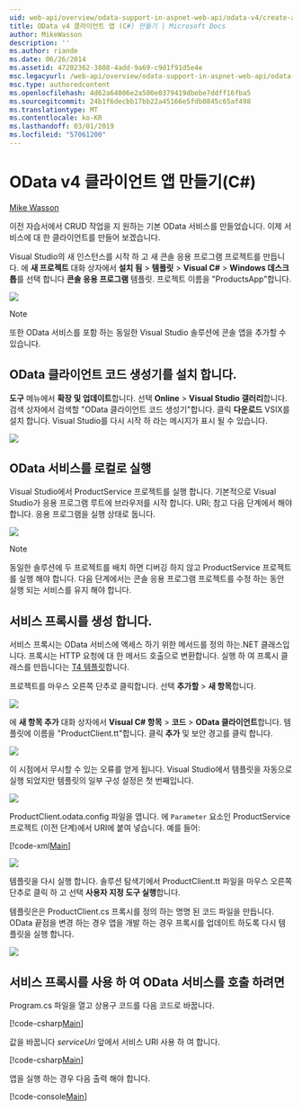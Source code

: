 ```yaml
---
uid: web-api/overview/odata-support-in-aspnet-web-api/odata-v4/create-an-odata-v4-client-app
title: OData v4 클라이언트 앱 (C#) 만들기 | Microsoft Docs
author: MikeWasson
description: ''
ms.author: riande
ms.date: 06/26/2014
ms.assetid: 47202362-3808-4add-9a69-c9d1f91d5e4e
msc.legacyurl: /web-api/overview/odata-support-in-aspnet-web-api/odata-v4/create-an-odata-v4-client-app
msc.type: authoredcontent
ms.openlocfilehash: 4d62a64006e2a500e0379419dbebe7ddff16fba5
ms.sourcegitcommit: 24b1f6decbb17bb22a45166e5fdb0845c65af498
ms.translationtype: MT
ms.contentlocale: ko-KR
ms.lasthandoff: 03/01/2019
ms.locfileid: "57061200"
---
```

<a name="create-an-odata-v4-client-app-c"></a>OData v4 클라이언트 앱 만들기(C#)
====================
[Mike Wasson](https://github.com/MikeWasson)

이전 자습서에서 CRUD 작업을 지 원하는 기본 OData 서비스를 만들었습니다. 이제 서비스에 대 한 클라이언트를 만들어 보겠습니다.

Visual Studio의 새 인스턴스를 시작 하 고 새 콘솔 응용 프로그램 프로젝트를 만듭니다. 에 **새 프로젝트** 대화 상자에서 **설치 됨** &gt; **템플릿** &gt; **Visual C#** &gt; **Windows 데스크톱**를 선택 합니다 **콘솔 응용 프로그램** 템플릿. 프로젝트 이름을 &quot;ProductsApp&quot;합니다.

![](create-an-odata-v4-client-app/_static/image1.png)

> [!NOTE]
> 또한 OData 서비스를 포함 하는 동일한 Visual Studio 솔루션에 콘솔 앱을 추가할 수 있습니다.


## <a name="install-the-odata-client-code-generator"></a>OData 클라이언트 코드 생성기를 설치 합니다.

**도구** 메뉴에서 **확장 및 업데이트**합니다. 선택 **Online** &gt; **Visual Studio 갤러리**합니다. 검색 상자에서 검색할 &quot;OData 클라이언트 코드 생성기&quot;합니다. 클릭 **다운로드** VSIX를 설치 합니다. Visual Studio를 다시 시작 하 라는 메시지가 표시 될 수 있습니다.

[![](create-an-odata-v4-client-app/_static/image3.png)](create-an-odata-v4-client-app/_static/image2.png)

## <a name="run-the-odata-service-locally"></a>OData 서비스를 로컬로 실행

Visual Studio에서 ProductService 프로젝트를 실행 합니다. 기본적으로 Visual Studio가 응용 프로그램 루트에 브라우저를 시작 합니다. URI; 참고 다음 단계에서 해야 합니다. 응용 프로그램을 실행 상태로 둡니다.

![](create-an-odata-v4-client-app/_static/image4.png)

> [!NOTE]
> 동일한 솔루션에 두 프로젝트를 배치 하면 디버깅 하지 않고 ProductService 프로젝트를 실행 해야 합니다. 다음 단계에서는 콘솔 응용 프로그램 프로젝트를 수정 하는 동안 실행 되는 서비스를 유지 해야 합니다.


## <a name="generate-the-service-proxy"></a>서비스 프록시를 생성 합니다.

서비스 프록시는 OData 서비스에 액세스 하기 위한 메서드를 정의 하는.NET 클래스입니다. 프록시는 HTTP 요청에 대 한 메서드 호출으로 변환합니다. 실행 하 여 프록시 클래스를 만듭니다는 [T4 템플릿](https://msdn.microsoft.com/library/bb126445.aspx)합니다.

프로젝트를 마우스 오른쪽 단추로 클릭합니다. 선택 **추가할** &gt; **새 항목**합니다.

![](create-an-odata-v4-client-app/_static/image5.png)

에 **새 항목 추가** 대화 상자에서 **Visual C# 항목** &gt; **코드** &gt; **OData 클라이언트**합니다. 템플릿에 이름을 &quot;ProductClient.tt&quot;합니다. 클릭 **추가** 및 보안 경고를 클릭 합니다.

[![](create-an-odata-v4-client-app/_static/image7.png)](create-an-odata-v4-client-app/_static/image6.png)

이 시점에서 무시할 수 있는 오류를 얻게 됩니다. Visual Studio에서 템플릿을 자동으로 실행 되었지만 템플릿의 일부 구성 설정은 첫 번째입니다.

[![](create-an-odata-v4-client-app/_static/image9.png)](create-an-odata-v4-client-app/_static/image8.png)

ProductClient.odata.config 파일을 엽니다. 에 `Parameter` 요소인 ProductService 프로젝트 (이전 단계)에서 URI에 붙여 넣습니다. 예를 들어:

[!code-xml[Main](create-an-odata-v4-client-app/samples/sample1.xml)]

[![](create-an-odata-v4-client-app/_static/image11.png)](create-an-odata-v4-client-app/_static/image10.png)

템플릿을 다시 실행 합니다. 솔루션 탐색기에서 ProductClient.tt 파일을 마우스 오른쪽 단추로 클릭 하 고 선택 **사용자 지정 도구 실행**합니다.

템플릿은은 ProductClient.cs 프록시를 정의 하는 명명 된 코드 파일을 만듭니다. OData 끝점을 변경 하는 경우 앱을 개발 하는 경우 프록시를 업데이트 하도록 다시 템플릿을 실행 합니다.

![](create-an-odata-v4-client-app/_static/image12.png)

## <a name="use-the-service-proxy-to-call-the-odata-service"></a>서비스 프록시를 사용 하 여 OData 서비스를 호출 하려면

Program.cs 파일을 열고 상용구 코드를 다음 코드로 바꿉니다.

[!code-csharp[Main](create-an-odata-v4-client-app/samples/sample2.cs)]

값을 바꿉니다 *serviceUri* 앞에서 서비스 URI 사용 하 여 합니다.

[!code-csharp[Main](create-an-odata-v4-client-app/samples/sample3.cs)]

앱을 실행 하는 경우 다음 출력 해야 합니다.

[!code-console[Main](create-an-odata-v4-client-app/samples/sample4.cmd)]
